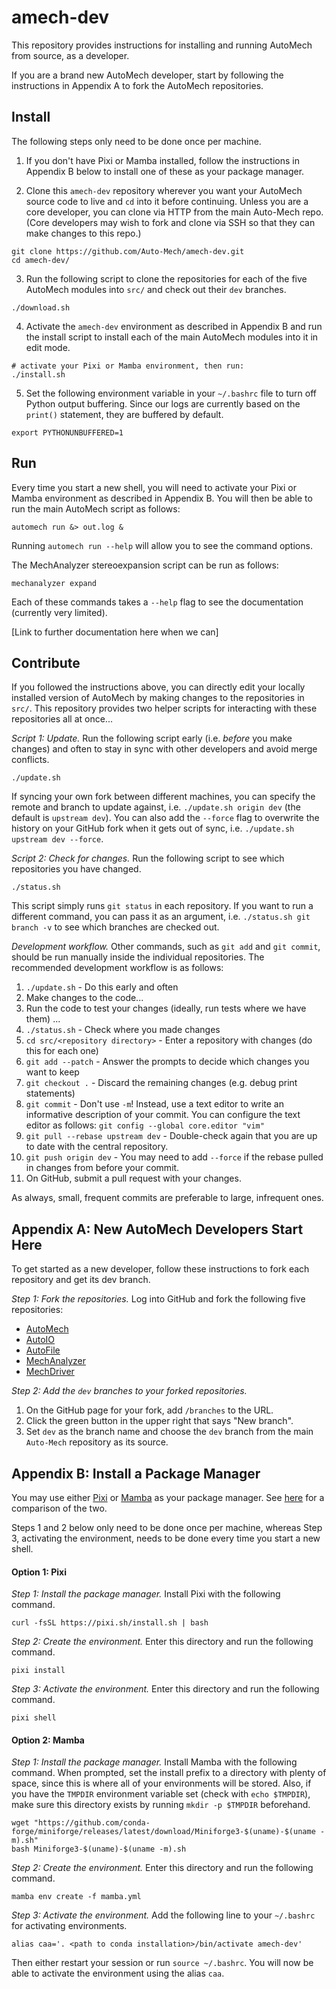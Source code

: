 # amech-dev

This repository provides instructions for installing and running AutoMech from source,
as a developer.

If you are a brand new AutoMech developer, start by following the instructions in
Appendix A to fork the AutoMech repositories.

## Install

The following steps only need to be done once per machine.

1. If you don't have Pixi or Mamba installed, follow the instructions in Appendix B
below to install one of these as your package manager.

2. Clone this `amech-dev` repository wherever you want your AutoMech source code to
live and `cd` into it before continuing.
Unless you are a core developer, you can clone via HTTP from the main Auto-Mech repo.
(Core developers may wish to fork and clone via SSH so that they can make changes to
this repo.)
```
git clone https://github.com/Auto-Mech/amech-dev.git
cd amech-dev/
```

3. Run the following script to clone the repositories for each of the five AutoMech
modules into `src/` and check out their `dev` branches.
```
./download.sh
```

4. Activate the `amech-dev` environment as described in Appendix B and run the install
script to install each of the main AutoMech modules into it in edit mode.
```
# activate your Pixi or Mamba environment, then run:
./install.sh
```

5. Set the following environment variable in your `~/.bashrc` file to turn off Python output buffering.
Since our logs are currently based on the `print()` statement, they are buffered by default.
```
export PYTHONUNBUFFERED=1
```

## Run

Every time you start a new shell, you will need to activate your Pixi or Mamba
environment as described in Appendix B.
You will then be able to run the main AutoMech script as follows:
```
automech run &> out.log &
```
Running `automech run --help` will allow you to see the command options.

The MechAnalyzer stereoexpansion script can be run as follows:
```
mechanalyzer expand
```

Each of these commands takes a `--help` flag to see the documentation (currently very
limited).

[Link to further documentation here when we can]


## Contribute

If you followed the instructions above, you can directly edit your locally installed
version of AutoMech by making changes to the repositories in `src/`.
This repository provides two helper scripts for interacting with these repositories all at once...

*Script 1: Update.*
Run the following script early (i.e. *before* you make changes) and often to stay in
sync with other developers and avoid merge conflicts.
```
./update.sh
```
If syncing your own fork between different machines, you can specify the remote and
branch to update against, i.e. `./update.sh origin dev` (the default is `upstream dev`).
You can also add the `--force` flag to overwrite the history on your GitHub fork when it
gets out of sync, i.e.  `./update.sh upstream dev --force`.

*Script 2: Check for changes.*
Run the following script to see which repositories you have changed.
```
./status.sh
```
This script simply runs `git status` in each repository.
If you want to run a different command, you can pass it as an argument, i.e. `./status.sh git branch -v` to see which branches are checked out.

*Development workflow.*
Other commands, such as `git add` and `git commit`, should be run manually inside the
individual repositories.
The recommended development workflow is as follows:

1. `./update.sh` - Do this early and often
2. Make changes to the code...
3. Run the code to test your changes (ideally, run tests where we have them) ...
4. `./status.sh` - Check where you made changes
5. `cd src/<repository directory>` - Enter a repository with changes (do this for each one)
6. `git add --patch` - Answer the prompts to decide which changes you want to keep
7. `git checkout .` - Discard the remaining changes (e.g. debug print statements)
8. `git commit` - Don't use `-m`! Instead, use a text editor to write an informative
description of your commit. You can configure the text editor as follows: `git config
--global core.editor "vim"`
9. `git pull --rebase upstream dev` - Double-check again that you are up to date with the
central repository.
10. `git push origin dev` - You may need to add `--force` if the rebase pulled in changes from before your commit.
11. On GitHub, submit a pull request with your changes.

As always, small, frequent commits are preferable to large, infrequent ones.


## Appendix A: New AutoMech Developers Start Here

To get started as a new developer, follow these instructions to fork each repository and get its dev branch.

*Step 1: Fork the repositories.*
Log into GitHub and fork the following five repositories:

 - [AutoMech](https://github.com/Auto-Mech/autochem)
 - [AutoIO](https://github.com/Auto-Mech/autoio)
 - [AutoFile](https://github.com/Auto-Mech/autofile)
 - [MechAnalyzer](https://github.com/Auto-Mech/mechanalyzer)
 - [MechDriver](https://github.com/Auto-Mech/mechdriver)

*Step 2: Add the `dev` branches to your forked repositories.*

1. On the GitHub page for your fork, add `/branches` to the URL.
2. Click the green button in the upper right that says "New branch".
3. Set `dev` as the branch name and choose the `dev` branch from the main `Auto-Mech` repository as its source.


## Appendix B: Install a Package Manager

You may use either [Pixi](https://pixi.sh/latest/) or
[Mamba](https://mamba.readthedocs.io/en/latest/installation/mamba-installation.html) as
your package manager.
See [here](https://prefix.dev/blog/pixi_a_fast_conda_alternative) for a comparison of
the two.

Steps 1 and 2 below only need to be done once per machine, whereas Step 3, activating
the environment, needs to be done every time you start a new shell.

#### Option 1: Pixi

*Step 1: Install the package manager.*
Install Pixi with the following command.
```
curl -fsSL https://pixi.sh/install.sh | bash
```

*Step 2: Create the environment.*
Enter this directory and run the following command.
```
pixi install
```

*Step 3: Activate the environment.*
Enter this directory and run the following command.
```
pixi shell
```

#### Option 2: Mamba

*Step 1: Install the package manager.*
Install Mamba with the following command.
When prompted, set the install prefix to a directory with plenty of space, since this is where all of your environments will be stored.
Also, if you have the `TMPDIR` environment variable set (check with `echo $TMPDIR`),
make sure this directory exists by running `mkdir -p $TMPDIR` beforehand.
```
wget "https://github.com/conda-forge/miniforge/releases/latest/download/Miniforge3-$(uname)-$(uname -m).sh"
bash Miniforge3-$(uname)-$(uname -m).sh
```

*Step 2: Create the environment.*
Enter this directory and run the following command.
```
mamba env create -f mamba.yml
```

*Step 3: Activate the environment.*
Add the following line to your `~/.bashrc` for activating environments.
```
alias caa='. <path to conda installation>/bin/activate amech-dev'
```
Then either restart your session or run `source ~/.bashrc`.
You will now be able to activate the environment using the alias `caa`.
